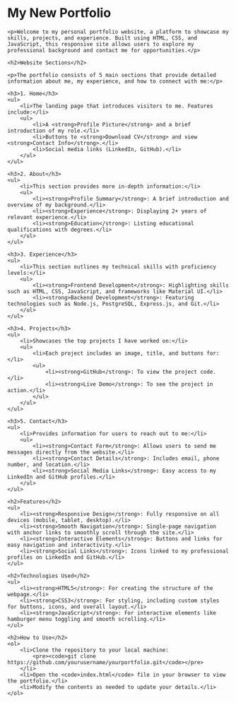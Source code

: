 <!DOCTYPE html>
<html lang="en">
<head>
    <meta charset="UTF-8">
    <meta name="viewport" content="width=device-width, initial-scale=1.0">
    <title>My New Portfolio - README</title>
</head>
<body>
    <h1>My New Portfolio</h1>

    <p>Welcome to my personal portfolio website, a platform to showcase my skills, projects, and experience. Built using HTML, CSS, and JavaScript, this responsive site allows users to explore my professional background and contact me for opportunities.</p>

    <h2>Website Sections</h2>

    <p>The portfolio consists of 5 main sections that provide detailed information about me, my experience, and how to connect with me:</p>

    <h3>1. Home</h3>
    <ul>
        <li>The landing page that introduces visitors to me. Features include:</li>
        <ul>
            <li>A <strong>Profile Picture</strong> and a brief introduction of my role.</li>
            <li>Buttons to <strong>Download CV</strong> and view <strong>Contact Info</strong>.</li>
            <li>Social media links (LinkedIn, GitHub).</li>
        </ul>
    </ul>

    <h3>2. About</h3>
    <ul>
        <li>This section provides more in-depth information:</li>
        <ul>
            <li><strong>Profile Summary</strong>: A brief introduction and overview of my background.</li>
            <li><strong>Experience</strong>: Displaying 2+ years of relevant experience.</li>
            <li><strong>Education</strong>: Listing educational qualifications with degrees.</li>
        </ul>
    </ul>

    <h3>3. Experience</h3>
    <ul>
        <li>This section outlines my technical skills with proficiency levels:</li>
        <ul>
            <li><strong>Frontend Development</strong>: Highlighting skills such as HTML, CSS, JavaScript, and frameworks like Material UI.</li>
            <li><strong>Backend Development</strong>: Featuring technologies such as Node.js, PostgreSQL, Express.js, and Git.</li>
        </ul>
    </ul>

    <h3>4. Projects</h3>
    <ul>
        <li>Showcases the top projects I have worked on:</li>
        <ul>
            <li>Each project includes an image, title, and buttons for:</li>
            <ul>
                <li><strong>GitHub</strong>: To view the project code.</li>
                <li><strong>Live Demo</strong>: To see the project in action.</li>
            </ul>
        </ul>
    </ul>

    <h3>5. Contact</h3>
    <ul>
        <li>Provides information for users to reach out to me:</li>
        <ul>
            <li><strong>Contact Form</strong>: Allows users to send me messages directly from the website.</li>
            <li><strong>Contact Details</strong>: Includes email, phone number, and location.</li>
            <li><strong>Social Media Links</strong>: Easy access to my LinkedIn and GitHub profiles.</li>
        </ul>
    </ul>

    <h2>Features</h2>
    <ul>
        <li><strong>Responsive Design</strong>: Fully responsive on all devices (mobile, tablet, desktop).</li>
        <li><strong>Smooth Navigation</strong>: Single-page navigation with anchor links to smoothly scroll through the site.</li>
        <li><strong>Interactive Elements</strong>: Buttons and links for easy navigation and interactivity.</li>
        <li><strong>Social Links</strong>: Icons linked to my professional profiles on LinkedIn and GitHub.</li>
    </ul>

    <h2>Technologies Used</h2>
    <ul>
        <li><strong>HTML5</strong>: For creating the structure of the webpage.</li>
        <li><strong>CSS3</strong>: For styling, including custom styles for buttons, icons, and overall layout.</li>
        <li><strong>JavaScript</strong>: For interactive elements like hamburger menu toggling and smooth scrolling.</li>
    </ul>

    <h2>How to Use</h2>
    <ol>
        <li>Clone the repository to your local machine:
            <pre><code>git clone https://github.com/yourusername/yourportfolio.git</code></pre>
        </li>
        <li>Open the <code>index.html</code> file in your browser to view the portfolio.</li>
        <li>Modify the contents as needed to update your details.</li>
    </ol>
</body>
</html>
